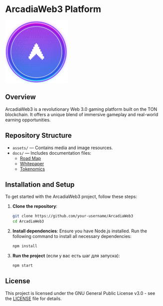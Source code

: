# ArcadiaWeb3 Platform

![Logo](assets/ARCC%20Logo%20200x200.png) <!-- Ensure the path is correct for your project -->

## Overview
ArcadiaWeb3 is a revolutionary Web 3.0 gaming platform built on the TON blockchain. It offers a unique blend of immersive gameplay and real-world earning opportunities.

## Repository Structure
- `assets/` — Contains media and image resources.
- `docs/` — Includes documentation files:
  - [Road Map](docs/ROAD%20MAP.pdf)
  - [Whitepaper](docs/WHITEPAPER.pdf)
  - [Tokenomics](docs/TOKENOMICS.pdf)

## Installation and Setup
To get started with the ArcadiaWeb3 project, follow these steps:

1. **Clone the repository**:
    ```bash
    git clone https://github.com/your-username/ArcadiaWeb3
    cd ArcadiaWeb3
    ```

2. **Install dependencies**: Ensure you have Node.js installed. Run the following command to install all necessary dependencies:
    ```bash
    npm install
    ```

3. **Run the project** (если у вас есть шаг для запуска):
    ```bash
    npm start
    ```
## License
This project is licensed under the GNU General Public License v3.0 - see the [LICENSE](LICENSE) file for details.

